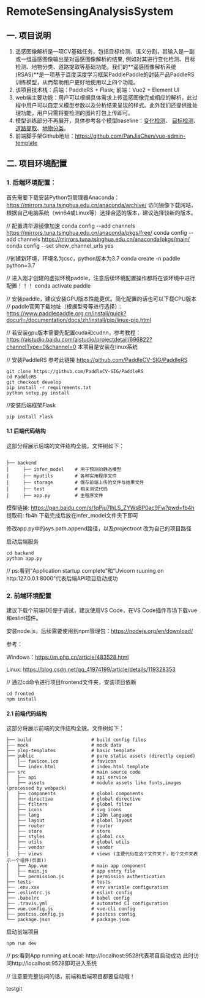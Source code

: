 # RemoteSensingAnalysisSystem
## 一. 项目说明
1. 遥感图像解析是一项CV基础任务，包括目标检测、语义分割，其输入是一副或一组遥感图像输出是对遥感图像解析的结果, 例如对其进行变化检测、目标检测、地物分类、道路提取等基础功能。我们的**遥感图像解析系统(RSAS)**是一项基于百度深度学习框架PaddlePaddle的封装产品PaddleRS训练模型，从而帮助用户更好地使用以上四个功能。
2. 该项目技术栈：后端：PaddleRS + Flask; 前端：Vue2 + Element UI
3. web端主要功能：用户可以根据具体需求上传遥感图像完成相应的解析，此过程中用户可以自定义模型参数以及分析结果呈现的样式。此外我们还提供批处理功能，用户只需将要检测的图片打包上传即可。
4. 模型训练部分不再展开，具体参考各个模型baseline：[变化检测](https://aistudio.baidu.com/aistudio/projectdetail/3684588?ticket=f89b1634de0e4e60a203d82e39558a9b&alertTip=&qq-pf-to=pcqq.group)、 [目标检测](https://aistudio.baidu.com/aistudio/projectdetail/3792609)、[道路提取](https://aistudio.baidu.com/aistudio/projectdetail/3792610)、[地物分类](https://aistudio.baidu.com/aistudio/projectdetail/3792606)。
5. 前端脚手架Github地址：https://github.com/PanJiaChen/vue-admin-template

## 二. 项目环境配置
### 1. 后端环境配置：
首先需要下载安装Python包管理器Anaconda：https://mirrors.tuna.tsinghua.edu.cn/anaconda/archive/
访问镜像下载网站，根据自己电脑系统（win64或Linux等）选择合适的版本，建议选择较新的版本。

// 配置清华源镜像加速
 conda config --add channels https://mirrors.tuna.tsinghua.edu.cn/anaconda/pkgs/free/
 conda config --add channels https://mirrors.tuna.tsinghua.edu.cn/anaconda/pkgs/main/
 conda config --set show_channel_urls yes

//创建新环境，环境名为csc，python版本为3.7
conda create -n paddle python=3.7

// 进入刚才创建的虚拟环境paddle，注意后续环境配置操作都将在该环境中进行配置！！！
conda activate paddle

// 安装paddle，建议安装GPU版本性能更优。简化配置的话也可以下载CPU版本
// paddle官网下载地址（根据型号等进行选择）：
https://www.paddlepaddle.org.cn/install/quick?docurl=/documentation/docs/zh/install/pip/linux-pip.html

// 若安装gpu版本需要先配置cuda和cudnn，参考教程：
https://aistudio.baidu.com/aistudio/projectdetail/696822?channelType=0&channel=0
本项目是安装在linux系统

// 安装PaddleRS 参考此链接 https://github.com/PaddleCV-SIG/PaddleRS
```
git clone https://github.com/PaddleCV-SIG/PaddleRS
cd PaddleRS
git checkout develop
pip install -r requirements.txt
python setup.py install
```

//安装后端框架Flask
```
pip install Flask
```
#### 1.1 后端代码结构

这部分将展示后端的文件结构全貌。文件树如下：

```
    
├── backend  
│     ├── infer_model    # 用于预测的静态模型
│     ├── myutils        # 各种实用程序文件
│     ├── storage        # 保存前端上传的文件与结果文件
│     ├── test           # 相关测试代码
│     ├── app.py         # 主程序文件
```

模型链接: https://pan.baidu.com/s/1qPju7IhLS_ZYWsBP0ac9Fw?pwd=fb4h 提取码: fb4h 下载完成后放在infer_model文件夹下即可

修改app.py中的sys.path.append路径，以及projectroot 改为自己的项目路径

启动后端服务
```
cd backend
python app.py
```
// ps:看到“Application startup complete”和“Uvicorn ruuning on http:127.0.0.1:8000”代表后端API项目启动成功


### 2. 前端环境配置
建议下载个前端IDE便于调试，建议使用VS Code，在VS Code插件市场下载vue和eslint插件。

安装node.js，后续需要使用到npm管理包：https://nodejs.org/en/download/

参考：

Windows：https://m.php.cn/article/483528.html

Linux: https://blog.csdn.net/qq_41974199/article/details/119328353


// 通过cd命令进行项目frontend文件夹，安装项目依赖
```
cd fronted
npm install
```
#### 2.1 前端代码结构

这部分将展示前端的文件结构全貌。文件树如下：

```
├── build                      # build config files
├── mock                       # mock data
├── plop-templates             # basic template
├── public                     # pure static assets (directly copied)
│   │── favicon.ico            # favicon
│   └── index.html             # index.html template
├── src                        # main source code
│   ├── api                    # api service
│   ├── assets                 # module assets like fonts,images (processed by webpack)
│   ├── components             # global components
│   ├── directive              # global directive
│   ├── filters                # global filter
│   ├── icons                  # svg icons
│   ├── lang                   # i18n language
│   ├── layout                 # global layout
│   ├── router                 # router
│   ├── store                  # store
│   ├── styles                 # global css
│   ├── utils                  # global utils
│   ├── vendor                 # vendor
│   ├── views                  # views (主要代码在这个文件夹下，每个文件夹表示一个组件(页面))
│   ├── App.vue                # main app component
│   ├── main.js                # app entry file
│   └── permission.js          # permission authentication
├── tests                      # tests
├── .env.xxx                   # env variable configuration
├── .eslintrc.js               # eslint config
├── .babelrc                   # babel config
├── .travis.yml                # automated CI configuration
├── vue.config.js              # vue-cli config
├── postcss.config.js          # postcss config
└── package.json               # package.json
```


启动前端项目
```
npm run dev
```
// ps:看到App running at:Local: http://localhost:9528代表项目启动成功
此时访问http://localhost:9528即可进入系统

// 注意要完整访问的话，前端和后端项目都要启动哦！

testgit